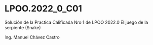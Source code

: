 # LPOO.2022_0_C01
Solución de la Practica Calificada Nro 1 de LPOO 2022.0
El juego de la serpiente (Snake)

Ing. Manuel Chávez Castro
